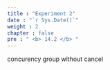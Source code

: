 ```yaml
---
title : "Experiment 2"
date : "`r Sys.Date()`"
weight : 2
chapter : false
pre : " <b> 14.2 </b> "
---
```


concurency group without cancel